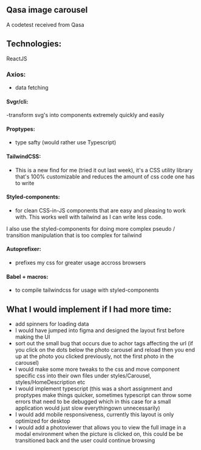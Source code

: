 ## Qasa image carousel

A codetest received from Qasa

## Technologies:
ReactJS
### Axios:
- data fetching
#### Svgr/cli:
-transform svg's into components extremely quickly and easily
#### Proptypes:
- type safty (would rather use Typescript)
#### TailwindCSS:
- This is a new find for me (tried it out last week), it's a CSS utility library that's 100% customizable and reduces the amount of css code one has to write

#### Styled-components:
- for clean CSS-in-JS components that are easy and pleasing to work with. This works well with tailwind as I can write less code.

I also use the styled-components for doing more complex pseudo / transition manipulation that is too complex for tailwind

#### Autoprefixer:
- prefixes my css for greater usage accross browsers

#### Babel + macros:
- to compile tailwindcss for usage with styled-components

## What I would implement if I had more time:

- add spinners for loading data
- I would have jumped into figma and designed the layout first before making the UI
- sort out the small bug that occurs due to achor tags affecting the url (if you click on the dots below the photo carousel and reload then you end up at the photo you clicked previously, not the first photo in the carousel)
- I would make some more tweaks to the css and move component specific css into their own files under styles/Carousel, styles/HomeDescription etc
- I would implement typescript (this was a short assignment and proptypes make things quicker, sometimes typescript can throw some errors that need to be debugged which in this case for a small application would just slow everythingown unnecessarily)
- I would add mobile responsiveness, currently this layout is only optimized for desktop
- I would add a photoviewer that allows you to view the full image in a modal environment when the picture is clicked on, this could be be transitioned back and the user could continue browsing
